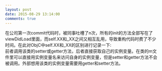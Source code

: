 ```yaml
---
layout: post
date: 2015-08-29 13:14:00
comments: true
---
```

在公司第一次commit代码时，被同事吐槽了n次，所有的init的方法全部写在了viewDidLoad里面，而self.XX和_XX之间又相互乱用，导致重构代码时费了不少时间。在此对ObjC中self.XX和_XX的区别进行记录一下:     
前者调用该类的setter或getter方法，后者直接获取自己的实例变量。在类的m文件里可以直接用实例变量名来访问自身的实例变量，但是setter和getter方法不会被调用。外部想用该类的实例变量需要用getter和setter方法。